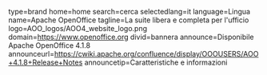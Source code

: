 type=brand
home=home
search=cerca
selectedlang=it
language=Lingua
name=Apache OpenOffice
tagline=La suite libera e completa per l'ufficio
logo=AOO_logos/AOO4_website_logo.png
domain=https://www.openoffice.org
divid=bannera
announce=Disponibile Apache OpenOffice 4.1.8
announceurl=https://cwiki.apache.org/confluence/display/OOOUSERS/AOO+4.1.8+Release+Notes
announcetip=Caratteristiche e informazioni
~~~~~~
